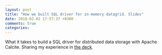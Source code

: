 ```yaml
---
layout: post
title: "How we built SQL driver for in-memory datagrid. Slides"
date: 2018-02-02 17:57:37 +0300
comments: true
categories: 
---
```


What it takes to build a SQL driver for distributed data storage with Apache Calcite. Sharing my experience in [the deck](https://speakerdeck.com/fe2s/how-we-built-sql-driver-for-in-memory-data-grid).

<!-- more -->





